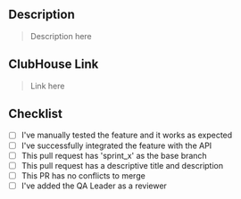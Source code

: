 ## Description

> Description here

## ClubHouse Link

> Link here

## Checklist
- [ ] I've manually tested the feature and it works as expected
- [ ] I've successfully integrated the feature with the API
- [ ] This pull request has 'sprint_x' as the base branch
- [ ] This pull request has a descriptive title and description
- [ ] This PR has no conflicts to merge 
- [ ] I've added the QA Leader as a reviewer
